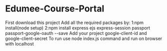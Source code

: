 # Edumee-Course-Portal
First download this project
Add all the required packages by:
1:npm install(node setup)
2:npm install express ejs express-session passport passport-google-oauth --save
Add your project google-client-id and google-client-secret 
To run use node index.js command and run on browser with localhost
